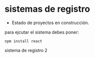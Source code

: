<h1>sistemas de registro</h1>

- Estado de proyectos en construcción.

para ejcutar el sistema debes poner:

```npm install react```

sistema de registro 2

  



